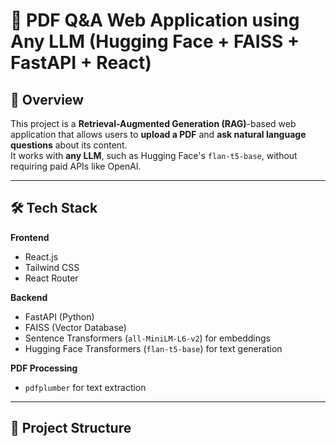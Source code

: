 # 📄 PDF Q&A Web Application using Any LLM (Hugging Face + FAISS + FastAPI + React)

## 🚀 Overview
This project is a **Retrieval-Augmented Generation (RAG)**-based web application that allows users to **upload a PDF** and **ask natural language questions** about its content.  
It works with **any LLM**, such as Hugging Face's `flan-t5-base`, without requiring paid APIs like OpenAI.

---

## 🛠 Tech Stack

**Frontend**
- React.js
- Tailwind CSS
- React Router

**Backend**
- FastAPI (Python)
- FAISS (Vector Database)
- Sentence Transformers (`all-MiniLM-L6-v2`) for embeddings
- Hugging Face Transformers (`flan-t5-base`) for text generation

**PDF Processing**
- `pdfplumber` for text extraction

---

## 📂 Project Structure
